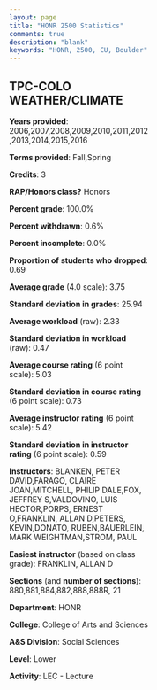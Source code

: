 ```yaml
---
layout: page
title: "HONR 2500 Statistics"
comments: true
description: "blank"
keywords: "HONR, 2500, CU, Boulder"
--- 
```

<head>
<script src="https://ajax.googleapis.com/ajax/libs/jquery/2.1.3/jquery.min.js"></script>
<script src="https://dl.dropboxusercontent.com/s/pc42nxpaw1ea4o9/highcharts.js?dl=0"></script>
<!-- <script src="../assets/js/highcharts.js"></script> -->
<style type="text/css">@font-face {
	font-family: "Bebas Neue";
	src: url(https://www.filehosting.org/file/details/544349/BebasNeue%20Regular.otf) format("opentype");
	}
	h1.Bebas { 
		font-family: "Bebas Neue", Verdana, Tahoma;
	}
</style>
</head>
<body>
	<div id="container" style="float: right; width: 45%; height: 88%; margin-left: 2.5%; margin-right: 2.5%;"></div>
	<script language="JavaScript">
		$(document).ready(function() {
		var chart = {type: 'column'};
		var title = {text: 'Grade Distribution'};
		var xAxis = {categories: ['A','B','C','D','F'],crosshair: true};
		var yAxis = {min: 0,title: {text: 'Percentage'}};
		var tooltip = {headerFormat: '<center><b><span style="font-size:20px">{point.key}</span></b></center>',
		               pointFormat: '<td style="padding:0"><b>{point.y:.1f}%</b></td>',
		               footerFormat: '</table>',shared: true,useHTML: true};
		var plotOptions = {column: {pointPadding: 0.0,borderWidth: 0}};  
		var credits = {enabled: false};var series= [{name: 'Percent',data: [83.68,13.54,2.08,0.0,0.69,]}];
		var json = {};
		json.chart = chart;
		json.title = title;
		json.tooltip = tooltip;
		json.xAxis = xAxis;
		json.yAxis = yAxis;  
		json.series = series;
		json.plotOptions = plotOptions;  
		json.credits = credits;
		$('#container').highcharts(json);
	});
	</script>
</body>
			   
## TPC-COLO WEATHER/CLIMATE

**Years provided**: 2006,2007,2008,2009,2010,2011,2012,2013,2014,2015,2016

**Terms provided**: Fall,Spring

**Credits**: 3

**RAP/Honors class?** Honors

**Percent grade**: 100.0%

**Percent withdrawn**: 0.6%

**Percent incomplete**: 0.0%

**Proportion of students who dropped**: 0.69

**Average grade** (4.0 scale): 3.75

**Standard deviation in grades**: 25.94

**Average workload** (raw): 2.33

**Standard deviation in workload** (raw): 0.47

**Average course rating** (6 point scale): 5.03

**Standard deviation in course rating** (6 point scale): 0.73

**Average instructor rating** (6 point scale): 5.42

**Standard deviation in instructor rating** (6 point scale): 0.59

**Instructors**: BLANKEN, PETER DAVID,FARAGO, CLAIRE JOAN,MITCHELL, PHILIP DALE,FOX, JEFFREY S,VALDOVINO, LUIS HECTOR,PORPS, ERNEST O,FRANKLIN, ALLAN D,PETERS, KEVIN,DONATO, RUBEN,BAUERLEIN, MARK WEIGHTMAN,STROM, PAUL

**Easiest instructor** (based on class grade): FRANKLIN, ALLAN D

**Sections** (and **number of sections**): 880,881,884,882,888,888R, 21

**Department**: HONR

**College**: College of Arts and Sciences

**A&S Division**: Social Sciences

**Level**: Lower

**Activity**: LEC - Lecture